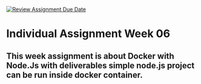 [![Review Assignment Due Date](https://classroom.github.com/assets/deadline-readme-button-24ddc0f5d75046c5622901739e7c5dd533143b0c8e959d652212380cedb1ea36.svg)](https://classroom.github.com/a/nj7iw4Wb)

# Individual Assignment Week 06

## This week assignment is about Docker with Node.Js with deliverables simple node.js project can be run inside docker container.

###
